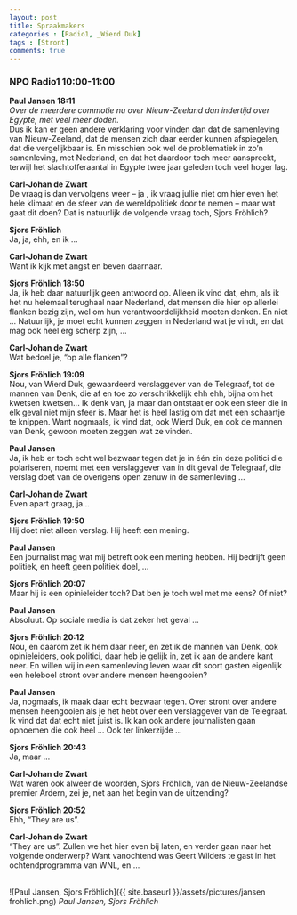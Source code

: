 ```yaml
---
layout: post
title: Spraakmakers
categories : [Radio1, _Wierd Duk]
tags : [Stront]
comments: true
---
```


### NPO Radio1 10:00-11:00
**Paul Jansen 18:11**<br>
*Over de meerdere commotie nu over Nieuw-Zeeland dan indertijd over Egypte, met veel meer doden.*<br>
Dus ik kan er geen andere verklaring voor vinden dan dat de samenleving van Nieuw-Zeeland, dat de mensen zich daar eerder kunnen afspiegelen, dat die vergelijkbaar is. En misschien ook wel de problematiek in zo’n samenleving, met Nederland, en dat het daardoor toch meer aanspreekt, terwijl het slachtofferaantal in Egypte twee jaar geleden toch veel hoger lag.

**Carl-Johan de Zwart**<br>
De vraag is dan vervolgens weer –  ja , ik vraag jullie niet om hier even het hele klimaat en de sfeer van de wereldpolitiek door te nemen – maar wat gaat dit doen? Dat is natuurlijk de volgende vraag toch, Sjors Fröhlich?

**Sjors Fröhlich**<br>
Ja, ja, ehh, en ik ...

**Carl-Johan de Zwart**<br>
Want ik kijk met angst en beven daarnaar.

**Sjors Fröhlich 18:50**<br>
Ja, ik heb daar natuurlijk geen antwoord op. Alleen ik vind dat, ehm, als ik het nu helemaal terughaal naar Nederland, dat mensen die hier op allerlei flanken bezig zijn, wel om hun verantwoordelijkheid moeten denken. En niet ... Natuurlijk, je moet echt kunnen zeggen in Nederland wat je vindt, en dat mag ook heel erg scherp zijn, …

**Carl-Johan de Zwart**<br>
Wat bedoel je, “op alle flanken”?

**Sjors Fröhlich 19:09**<br>
Nou, van Wierd Duk, gewaardeerd verslaggever van de Telegraaf, tot de mannen van Denk, die af en toe zo verschrikkelijk ehh ehh, bijna om het kwetsen kwetsen... Ik denk van, ja maar dan ontstaat er ook een sfeer die in elk geval niet mijn sfeer is. Maar het is heel lastig om dat met een schaartje te knippen. Want nogmaals, ik vind dat, ook Wierd Duk, en ook de mannen van Denk, gewoon moeten zeggen wat ze vinden.

**Paul Jansen**<br>
Ja, ik heb er toch echt wel bezwaar tegen dat je in één zin deze politici die polariseren, noemt met een verslaggever van in dit geval de Telegraaf, die verslag doet van de overigens open zenuw in de samenleving …

**Carl-Johan de Zwart**<br>
Even apart graag, ja...

**Sjors Fröhlich 19:50**<br>
Hij doet niet alleen verslag. Hij heeft een mening.

**Paul Jansen**<br>
Een journalist mag wat mij betreft ook een mening hebben. Hij bedrijft geen politiek, en heeft geen politiek doel, …

**Sjors Fröhlich 20:07**<br>
Maar hij is een opinieleider toch? Dat ben je toch wel met me eens? Of niet?

**Paul Jansen**<br>
Absoluut. Op sociale media is dat zeker het geval …

**Sjors Fröhlich 20:12**<br>
Nou, en daarom zet ik hem daar neer, en zet ik de mannen van Denk, ook opinieleiders, ook politici, daar heb je gelijk in, zet ik aan de andere kant neer. En willen wij in een samenleving leven waar dit soort gasten eigenlijk een heleboel stront over andere mensen heengooien?

**Paul Jansen**<br>
Ja, nogmaals, ik maak daar echt bezwaar tegen. Over stront over andere mensen heengooien als je het hebt over een verslaggever van de Telegraaf. Ik vind dat dat echt niet juist is. Ik kan ook andere journalisten gaan opnoemen die ook heel ... Ook ter linkerzijde ...

**Sjors Fröhlich 20:43**<br>
Ja, maar ...


**Carl-Johan de Zwart**<br>
Wat waren ook alweer de woorden, Sjors Fröhlich, van de Nieuw-Zeelandse premier Ardern, zei je, net aan het begin van de uitzending?

**Sjors Fröhlich 20:52**<br>
Ehh, “They are us”.

**Carl-Johan de Zwart**<br>
“They are us”. Zullen we het hier even bij laten, en verder gaan naar het volgende onderwerp?
Want vanochtend was Geert Wilders te gast in het ochtendprogramma van WNL, en ...
<br><br>

![Paul Jansen, Sjors Fröhlich]({{ site.baseurl }}/assets/pictures/jansen frohlich.png)
<i>Paul Jansen, Sjors Fröhlich</i><br>

